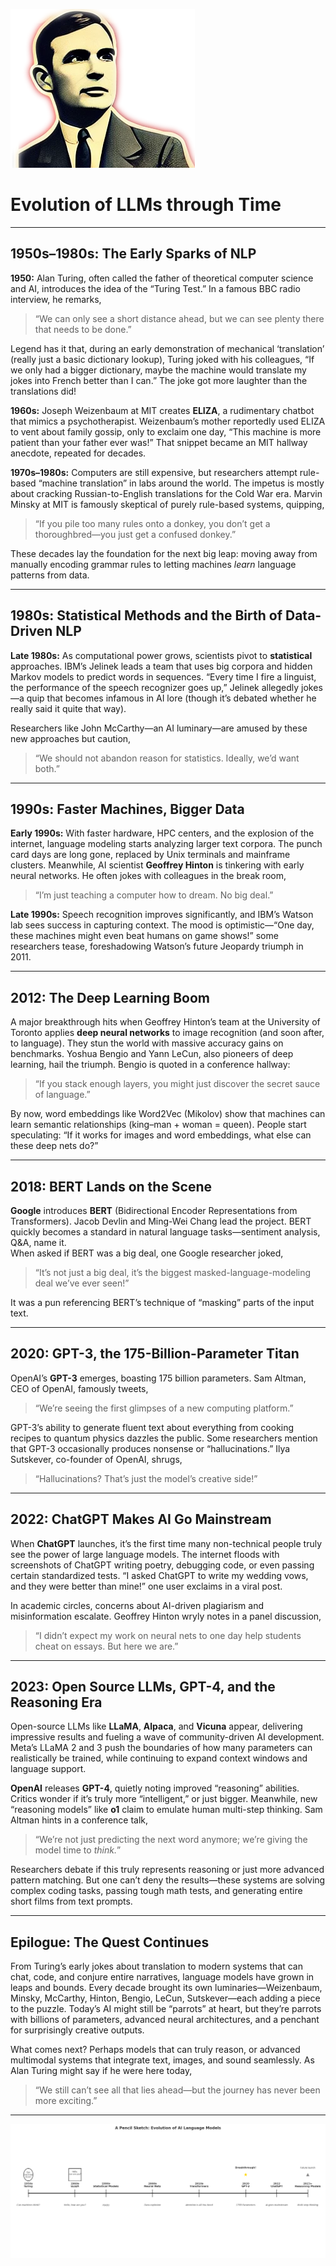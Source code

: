 ![alt text](images/Turing.png)

# Evolution of LLMs through Time
---

## 1950s–1980s: The Early Sparks of NLP

**1950:** Alan Turing, often called the father of theoretical computer science and AI, introduces the idea of the “Turing Test.” In a famous BBC radio interview, he remarks,  
> “We can only see a short distance ahead, but we can see plenty there that needs to be done.”  

Legend has it that, during an early demonstration of mechanical ‘translation’ (really just a basic dictionary lookup), Turing joked with his colleagues, “If we only had a bigger dictionary, maybe the machine would translate my jokes into French better than I can.” The joke got more laughter than the translations did!

**1960s:** Joseph Weizenbaum at MIT creates **ELIZA**, a rudimentary chatbot that mimics a psychotherapist. Weizenbaum’s mother reportedly used ELIZA to vent about family gossip, only to exclaim one day, “This machine is more patient than your father ever was!” That snippet became an MIT hallway anecdote, repeated for decades.

**1970s–1980s:** Computers are still expensive, but researchers attempt rule-based “machine translation” in labs around the world. The impetus is mostly about cracking Russian-to-English translations for the Cold War era. Marvin Minsky at MIT is famously skeptical of purely rule-based systems, quipping,
> “If you pile too many rules onto a donkey, you don’t get a thoroughbred—you just get a confused donkey.”  

These decades lay the foundation for the next big leap: moving away from manually encoding grammar rules to letting machines *learn* language patterns from data.

---

## 1980s: Statistical Methods and the Birth of Data-Driven NLP

**Late 1980s:** As computational power grows, scientists pivot to **statistical** approaches. IBM’s Jelinek leads a team that uses big corpora and hidden Markov models to predict words in sequences. “Every time I fire a linguist, the performance of the speech recognizer goes up,” Jelinek allegedly jokes—a quip that becomes infamous in AI lore (though it’s debated whether he really said it quite that way).

Researchers like John McCarthy—an AI luminary—are amused by these new approaches but caution,
> “We should not abandon reason for statistics. Ideally, we’d want both.”  

---

## 1990s: Faster Machines, Bigger Data

**Early 1990s:** With faster hardware, HPC centers, and the explosion of the internet, language modeling starts analyzing larger text corpora. The punch card days are long gone, replaced by Unix terminals and mainframe clusters. Meanwhile, AI scientist **Geoffrey Hinton** is tinkering with early neural networks. He often jokes with colleagues in the break room,
> “I’m just teaching a computer how to dream. No big deal.”  

**Late 1990s:** Speech recognition improves significantly, and IBM’s Watson lab sees success in capturing context. The mood is optimistic—“One day, these machines might even beat humans on game shows!” some researchers tease, foreshadowing Watson’s future Jeopardy triumph in 2011.

---

## 2012: The Deep Learning Boom

A major breakthrough hits when Geoffrey Hinton’s team at the University of Toronto applies **deep neural networks** to image recognition (and soon after, to language). They stun the world with massive accuracy gains on benchmarks. Yoshua Bengio and Yann LeCun, also pioneers of deep learning, hail the triumph. Bengio is quoted in a conference hallway:
> “If you stack enough layers, you might just discover the secret sauce of language.”  

By now, word embeddings like Word2Vec (Mikolov) show that machines can learn semantic relationships (king–man + woman = queen). People start speculating: “If it works for images and word embeddings, what else can these deep nets do?”

---

## 2018: BERT Lands on the Scene

**Google** introduces **BERT** (Bidirectional Encoder Representations from Transformers). Jacob Devlin and Ming-Wei Chang lead the project. BERT quickly becomes a standard in natural language tasks—sentiment analysis, Q&A, name it.  
When asked if BERT was a big deal, one Google researcher joked,
> “It’s not just a big deal, it’s the biggest masked-language-modeling deal we’ve ever seen!”  

It was a pun referencing BERT’s technique of “masking” parts of the input text.

---

## 2020: GPT-3, the 175-Billion-Parameter Titan

OpenAI’s **GPT-3** emerges, boasting 175 billion parameters. Sam Altman, CEO of OpenAI, famously tweets,  
> “We’re seeing the first glimpses of a new computing platform.”  

GPT-3’s ability to generate fluent text about everything from cooking recipes to quantum physics dazzles the public. Some researchers mention that GPT-3 occasionally produces nonsense or “hallucinations.” Ilya Sutskever, co-founder of OpenAI, shrugs,
> “Hallucinations? That’s just the model’s creative side!”  

---

## 2022: ChatGPT Makes AI Go Mainstream

When **ChatGPT** launches, it’s the first time many non-technical people truly see the power of large language models. The internet floods with screenshots of ChatGPT writing poetry, debugging code, or even passing certain standardized tests. “I asked ChatGPT to write my wedding vows, and they were better than mine!” one user exclaims in a viral post.

In academic circles, concerns about AI-driven plagiarism and misinformation escalate. Geoffrey Hinton wryly notes in a panel discussion,
> “I didn’t expect my work on neural nets to one day help students cheat on essays. But here we are.”  

---

## 2023: Open Source LLMs, GPT-4, and the Reasoning Era

Open-source LLMs like **LLaMA**, **Alpaca**, and **Vicuna** appear, delivering impressive results and fueling a wave of community-driven AI development. Meta’s LLaMA 2 and 3 push the boundaries of how many parameters can realistically be trained, while continuing to expand context windows and language support.

**OpenAI** releases **GPT-4**, quietly noting improved “reasoning” abilities. Critics wonder if it’s truly more “intelligent,” or just bigger. Meanwhile, new “reasoning models” like **o1** claim to emulate human multi-step thinking. Sam Altman hints in a conference talk,
> “We’re not just predicting the next word anymore; we’re giving the model time to *think.*”  

Researchers debate if this truly represents reasoning or just more advanced pattern matching. But one can’t deny the results—these systems are solving complex coding tasks, passing tough math tests, and generating entire short films from text prompts.

---

## Epilogue: The Quest Continues

From Turing’s early jokes about translation to modern systems that can chat, code, and conjure entire narratives, language models have grown in leaps and bounds. Every decade brought its own luminaries—Weizenbaum, Minsky, McCarthy, Hinton, Bengio, LeCun, Sutskever—each adding a piece to the puzzle. Today’s AI might still be “parrots” at heart, but they’re parrots with billions of parameters, advanced neural architectures, and a penchant for surprisingly creative outputs.

What comes next? Perhaps models that can truly reason, or advanced multimodal systems that integrate text, images, and sound seamlessly. As Alan Turing might say if he were here today,
> “We still can’t see all that lies ahead—but the journey has never been more exciting.”

---

![alt text](images/output.png)